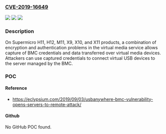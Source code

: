 ### [CVE-2019-16649](https://cve.mitre.org/cgi-bin/cvename.cgi?name=CVE-2019-16649)
![](https://img.shields.io/static/v1?label=Product&message=n%2Fa&color=blue)
![](https://img.shields.io/static/v1?label=Version&message=n%2Fa&color=blue)
![](https://img.shields.io/static/v1?label=Vulnerability&message=n%2Fa&color=brighgreen)

### Description

On Supermicro H11, H12, M11, X9, X10, and X11 products, a combination of encryption and authentication problems in the virtual media service allows capture of BMC credentials and data transferred over virtual media devices. Attackers can use captured credentials to connect virtual USB devices to the server managed by the BMC.

### POC

#### Reference
- https://eclypsium.com/2019/09/03/usbanywhere-bmc-vulnerability-opens-servers-to-remote-attack/

#### Github
No GitHub POC found.

